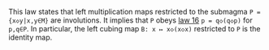 This law states that left multiplication maps restricted to the submagma `P = {x◇y|x,y∈M}` are involutions.  It implies that `P` obeys [law 16](https://teorth.github.io/equational_theories/implications/?16) `p = q◇(q◇p)` for `p,q∈P`.  In particular, the left cubing map `B: x ↦ x◇(x◇x)` restricted to `P` is the identity map.
